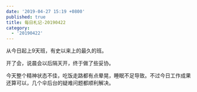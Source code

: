 ```yaml
---
date: '2019-04-27 15:19 +0800'
published: true
title: 每日札记-20190422
category:
  - '20190422'
---
```

从今日起上9天班，有史以来上的最久的班。

开了会，说晨会以后隔天开，终于做了些妥协。

今天整个精神状态不佳，吃饭走路都有点晕晃，睡眠不足导致。不过今日工作成果还算可以，几个伞后台的疑难问题都顺利解决。
